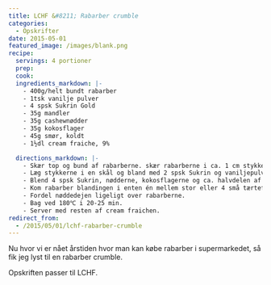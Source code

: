 ```yaml
---
title: LCHF &#8211; Rabarber crumble
categories:
  - Opskrifter
date: 2015-05-01
featured_image: /images/blank.png
recipe:
  servings: 4 portioner
  prep:
  cook:
  ingredients_markdown: |-
    - 400g/helt bundt rabarber
    - 1tsk vanilje pulver
    - 4 spsk Sukrin Gold
    - 35g mandler
    - 35g cashewnødder
    - 35g kokosflager
    - 45g smør, koldt
    - 1½dl cream fraiche, 9%

  directions_markdown: |-
    - Skær top og bund af rabarberne. skær rabarberne i ca. 1 cm stykker.
    - Læg stykkerne i en skål og bland med 2 spsk Sukrin og vaniljepulveret.
    - Blend 4 spsk Sukrin, nødderne, kokosflagerne og ca. halvdelen af cream fraichen sammen med smør til det bliver en fin dej.
    - Kom rabarber blandingen i enten én mellem stor eller 4 små tærteforme.
    - Fordel nøddedejen ligeligt over rabarberne.
    - Bag ved 180℃ i 20-25 min.
    - Server med resten af cream fraichen.
redirect_from:
  - /2015/05/01/lchf-rabarber-crumble
---
```


Nu hvor vi er nået årstiden hvor man kan købe rabarber i supermarkedet, så fik jeg lyst til en rabarber crumble.

Opskriften passer til LCHF.
